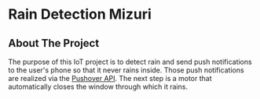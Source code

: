 # Rain Detection Mizuri

## About The Project

The purpose of this IoT project is to detect rain and send push notifications to the user's phone so that it never rains inside. 
Those push notifications are realized via the <a href="https://pushover.net"/>Pushover API</a>.
The next step is a motor that automatically closes the window through which it rains.
